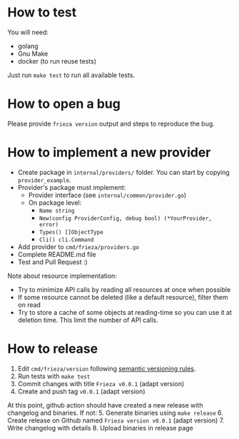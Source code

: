 # How to test

You will need:
- golang
- Gnu Make
- docker (to run reuse tests)

Just run `make test` to run all available tests.

# How to open a bug

Please provide `frieza version` output and steps to reproduce the bug.

# How to implement a new provider

- Create package in `internal/providers/` folder. You can start by copying `provider_example`.
- Provider's package must implement:
  - Provider interface (see `internal/common/provider.go`)
  - On package level:
    - `Name string`
    - `New(config ProviderConfig, debug bool) (*YourProvider, error)`
    - `Types() []ObjectType`
    - `Cli() cli.Command`
- Add provider to `cmd/frieza/providers.go`
- Complete README.md file
- Test and Pull Request :)

Note about resource implementation:
- Try to minimize API calls by reading all resources at once when possible
- If some resource cannot be deleted (like a default resource), filter them on read
- Try to store a cache of some objects at reading-time so you can use it at deletion time. This limit the number of API calls.

# How to release

1. Edit `cmd/frieza/version` following [semantic versioning rules](https://semver.org/).
2. Run tests with `make test`
3. Commit changes with title `Frieza v0.0.1` (adapt version)
4. Create and push tag `v0.0.1` (adapt version)

At this point, github action should have created a new release with changelog and binaries. If not:
5. Generate binaries using `make release`
6. Create release on Github named `Frieza version v0.0.1` (adapt version)
7. Write changelog with details
8. Upload binaries in release page
